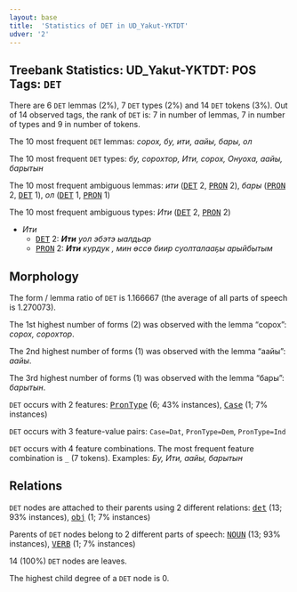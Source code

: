 ```yaml
---
layout: base
title:  'Statistics of DET in UD_Yakut-YKTDT'
udver: '2'
---
```


## Treebank Statistics: UD_Yakut-YKTDT: POS Tags: `DET`

There are 6 `DET` lemmas (2%), 7 `DET` types (2%) and 14 `DET` tokens (3%).
Out of 14 observed tags, the rank of `DET` is: 7 in number of lemmas, 7 in number of types and 9 in number of tokens.

The 10 most frequent `DET` lemmas: <em>сорох, бу, ити, аайы, бары, ол</em>

The 10 most frequent `DET` types:  <em>бу, сорохтор, Ити, сорох, Онуоха, аайы, барытын</em>

The 10 most frequent ambiguous lemmas: <em>ити</em> (<tt><a href="sah_yktdt-pos-DET.html">DET</a></tt> 2, <tt><a href="sah_yktdt-pos-PRON.html">PRON</a></tt> 2), <em>бары</em> (<tt><a href="sah_yktdt-pos-PRON.html">PRON</a></tt> 2, <tt><a href="sah_yktdt-pos-DET.html">DET</a></tt> 1), <em>ол</em> (<tt><a href="sah_yktdt-pos-DET.html">DET</a></tt> 1, <tt><a href="sah_yktdt-pos-PRON.html">PRON</a></tt> 1)

The 10 most frequent ambiguous types:  <em>Ити</em> (<tt><a href="sah_yktdt-pos-DET.html">DET</a></tt> 2, <tt><a href="sah_yktdt-pos-PRON.html">PRON</a></tt> 2)


* <em>Ити</em>
  * <tt><a href="sah_yktdt-pos-DET.html">DET</a></tt> 2: <em><b>Ити</b> уол эбэтэ ыалдьар</em>
  * <tt><a href="sah_yktdt-pos-PRON.html">PRON</a></tt> 2: <em><b>Ити</b> курдук , мин өссө биир суолталааҕы арыйбытым</em>

## Morphology

The form / lemma ratio of `DET` is 1.166667 (the average of all parts of speech is 1.270073).

The 1st highest number of forms (2) was observed with the lemma “сорох”: <em>сорох, сорохтор</em>.

The 2nd highest number of forms (1) was observed with the lemma “аайы”: <em>аайы</em>.

The 3rd highest number of forms (1) was observed with the lemma “бары”: <em>барытын</em>.

`DET` occurs with 2 features: <tt><a href="sah_yktdt-feat-PronType.html">PronType</a></tt> (6; 43% instances), <tt><a href="sah_yktdt-feat-Case.html">Case</a></tt> (1; 7% instances)

`DET` occurs with 3 feature-value pairs: `Case=Dat`, `PronType=Dem`, `PronType=Ind`

`DET` occurs with 4 feature combinations.
The most frequent feature combination is `_` (7 tokens).
Examples: <em>Бу, Ити, аайы, барытын</em>


## Relations

`DET` nodes are attached to their parents using 2 different relations: <tt><a href="sah_yktdt-dep-det.html">det</a></tt> (13; 93% instances), <tt><a href="sah_yktdt-dep-obj.html">obj</a></tt> (1; 7% instances)

Parents of `DET` nodes belong to 2 different parts of speech: <tt><a href="sah_yktdt-pos-NOUN.html">NOUN</a></tt> (13; 93% instances), <tt><a href="sah_yktdt-pos-VERB.html">VERB</a></tt> (1; 7% instances)

14 (100%) `DET` nodes are leaves.

The highest child degree of a `DET` node is 0.

